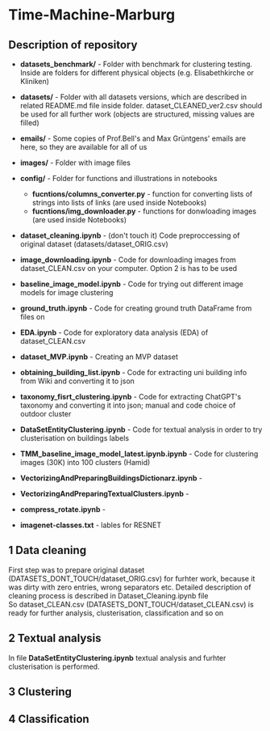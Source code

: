 # Time-Machine-Marburg

## Description of repository

- **datasets_benchmark/** - Folder with benchmark for clustering testing. Inside are folders for different physical objects (e.g. Elisabethkirche or Kliniken) 
- **datasets/** - Folder with all datasets versions, which are described in related README.md file inside folder. dataset_CLEANED_ver2.csv should be used for all further work (objects are structured, missing values are filled)
- **emails/** - Some copies of Prof.Bell's and  Max Grüntgens' emails are here, so they are available for all of us
- **images/** - Folder with image files 
- **config/** - Folder for functions and illustrations in notebooks
    - **fucntions/columns_converter.py** - function for converting lists of strings into lists of links (are used inside Notebooks)
    - **fucntions/img_downloader.py** - functions for donwloading images (are used inside Notebooks)


- **dataset_cleaning.ipynb** - (don't touch it) Code preproccessing of original dataset (datasets/dataset_ORIG.csv)
- **image_downloading.ipynb** - Code for downloading images from dataset_CLEAN.csv on your computer. Option 2 is has to be used
- **baseline_image_model.ipynb** - Code for trying out different image models for image clustering
- **ground_truth.ipynb** - Code for creating ground truth DataFrame from files on
- **EDA.ipynb** - Code for exploratory data analysis (EDA) of dataset_CLEAN.csv
- **dataset_MVP.ipynb** - Creating an MVP dataset
- **obtaining_building_list.ipynb** - Code for extracting uni building info from Wiki and converting it to json
- **taxonomy_fisrt_clustering.ipynb** - Code for extracting ChatGPT's taxonomy and converting it into json; manual and code choice of outdoor cluster 
- **DataSetEntityClustering.ipynb** - Code for textual analysis in order to try clusterisation on buildings labels
- **TMM_baseline_image_model_latest.ipynb.ipynb** - Code for clustering images (30K) into 100 clusters (Hamid)
- **VectorizingAndPreparingBuildingsDictionarz.ipynb** - 
- **VectorizingAndPreparingTextualClusters.ipynb** - 
- **compress_rotate.ipynb** -  

- **imagenet-classes.txt** - lables for RESNET

## 1 Data cleaning
First step was to prepare original dataset (DATASETS_DONT_TOUCH/dataset_ORIG.csv) for furhter work, because it was dirty with zero entries, wrong separators etc. Detailed description of cleaning process is described in Dataset_Cleaning.ipynb file  
So dataset_CLEAN.csv (DATASETS_DONT_TOUCH/dataset_CLEAN.csv) is ready for further analysis, clusterisation, classification and so on

## 2 Textual analysis
In file **DataSetEntityClustering.ipynb** textual analysis and furhter clusterisation is performed.

## 3 Clustering

## 4 Classification
